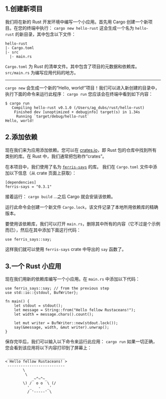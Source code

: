 ## 1.创建新项目
我们将在新的 Rust 开发环境中编写一个小应用。首先用 Cargo 创建一个新项目。在您的终端中执行：
`cargo new hello-rust`
这会生成一个名为 `hello-rust` 的新目录，其中包含以下文件：
```
hello-rust
|- Cargo.toml
|- src
  |- main.rs
```
`Cargo.toml` 为 Rust 的清单文件。其中包含了项目的元数据和依赖库。
`src/main.rs` 为编写应用代码的地方。

---

`cargo new` 会生成一个新的“Hello, world!”项目！我们可以进入新创建的目录中，执行下面的命令来运行此程序：
`cargo run`
您应该会在终端中看到如下内容：
```
$ cargo run
   Compiling hello-rust v0.1.0 (/Users/ag_dubs/rust/hello-rust)
    Finished dev [unoptimized + debuginfo] target(s) in 1.34s
     Running `target/debug/hello-rust`
Hello, world!
```

## 2.添加依赖

现在我们来为应用添加依赖。您可以在 [crates.io](https://crates.io/)，即 Rust 包的仓库中找到所有类别的库。在 Rust 中，我们通常把包称作“crates”。

在本项目中，我们使用了名为 [`ferris-says`](https://crates.io/crates/ferris-says) 的库。
我们在 `Cargo.toml` 文件中添加以下信息（从 crate 页面上获取）：
```
[dependencies]
ferris-says = "0.3.1"
```

接着运行：
`cargo build`
…之后 Cargo 就会安装该依赖。

运行此命令会创建一个新文件 `Cargo.lock`，该文件记录了本地所用依赖库的精确版本。

要使用该依赖库，我们可以打开 `main.rs`，删除其中所有的内容（它不过是个示例而已），然后在其中添加下面这行代码：

```
use ferris_says::say;
```

这样我们就可以使用 `ferris-says` crate 中导出的 `say` 函数了。

## 3.一个 Rust 小应用

现在我们用新的依赖库编写一个小应用。在 `main.rs` 中添加以下代码：
```
use ferris_says::say; // from the previous step
use std::io::{stdout, BufWriter};

fn main() {
    let stdout = stdout();
    let message = String::from("Hello fellow Rustaceans!");
    let width = message.chars().count();

    let mut writer = BufWriter::new(stdout.lock());
    say(&message, width, &mut writer).unwrap();
}
```
保存完毕后，我们可以输入以下命令来运行此应用：
`cargo run`
如果一切正确，您会看到该应用将以下内容打印到了屏幕上：
```
 __________________________
< Hello fellow Rustaceans! >
 --------------------------
        \
         \
            _~^~^~_
        \) /  o o  \ (/
          '_   -   _'
          / '-----' \
```
